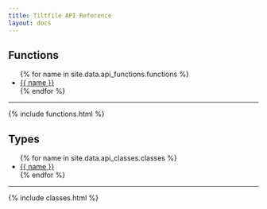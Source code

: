 ```yaml
---
title: Tiltfile API Reference
layout: docs
---
```


## Functions

<ul>
{% for name in site.data.api_functions.functions %}
<li><a href="#api.{{name}}">{{ name }}</a></li>
{% endfor %}
</ul>

---

{% include functions.html %}

## Types

<ul>
{% for name in site.data.api_classes.classes %}
<li><a href="#api.{{name}}">{{ name }}</a></li>
{% endfor %}
</ul>

---

{% include classes.html %}
